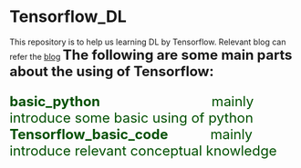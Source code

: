 # Tensorflow_DL

This repository is to help us learning DL by Tensorflow.  Relevant blog can refer the [blog](http://www.weijiawu.com.cn/)
**<font size=5>The following are some main parts about the using of Tensorflow:**

**<font color=#005000>basic_python**              &#160;&#160;&#160;&#160; &#160;&#160;&#160;&#160; &#160;&#160;&#160;&#160; &#160;&#160;&#160;&#160; &#160;&#160;&#160;&#160;&#160; &#160;              mainly introduce some basic using of python
**<font color=#005000>Tensorflow_basic_code**			&#160;&#160;&#160;&#160; &#160;&#160;&#160;&#160; 	  mainly introduce relevant conceptual knowledge